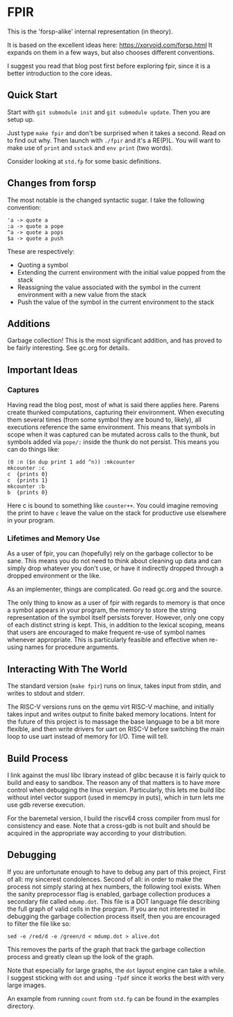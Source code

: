 # FPIR
This is the 'forsp-alike' internal representation (in theory).

It is based on the excellent ideas here: https://xorvoid.com/forsp.html
It expands on them in a few ways, but also chooses different conventions.

I suggest you read that blog post first before exploring fpir, since
it is a better introduction to the core ideas.

## Quick Start
Start with `git submodule init` and `git submodule update`. Then you
are setup up.

Just type `make fpir` and don't be surprised when it takes a
second. Read on to find out why. Then launch with `./fpir` and it's a
RE(P)L. You will want to make use of `print` and `sstack` and `env
print` (two words).

Consider looking at `std.fp` for some basic definitions.

## Changes from forsp
The most notable is the changed syntactic sugar. I take the following
convention:

```
'a -> quote a
:a -> quote a pope
^a -> quote a pops
$a -> quote a push
```

These are respectively:
- Quoting a symbol
- Extending the current environment with the initial value popped from
  the stack
- Reassigning the value associated with the symbol in the current
  environment with a new value from the stack
- Push the value of the symbol in the current environment to the stack

## Additions
Garbage collection! This is the most significant addition, and has
proved to be fairly interesting. See gc.org for details.

## Important Ideas
### Captures
Having read the blog post, most of what is said there applies
here. Parens create thunked computations, capturing their
environment. When executing them several times (from some symbol they
are bound to, likely), all executions reference the same
environment. This means that symbols in scope when it was captured can
be mutated across calls to the thunk, but symbols added via `pope/:`
inside the thunk do not persist. This means you can do things like:

```
(0 :n ($n dup print 1 add ^n)) :mkcounter
mkcounter :c
c  {prints 0}
c  {prints 1}
mkcounter :b
b  {prints 0}
```

Here c is bound to something like `counter++`. You could imagine
removing the print to have `c` leave the value on the stack for
productive use elsewhere in your program.

### Lifetimes and Memory Use
As a user of fpir, you can (hopefully) rely on the garbage collector
to be sane. This means you do not need to think about cleaning up data
and can simply drop whatever you don't use, or have it indirectly
dropped through a dropped environment or the like.

As an implementer, things are complicated. Go read gc.org and the source.

The only thing to know as a user of fpir with regards to memory is
that once a symbol appears in your program, the memory to store the
string representation of the symbol itself persists forever. However,
only one copy of each distinct string is kept. This, in addition to
the lexical scoping, means that users are encouraged to make frequent
re-use of symbol names whenever appropriate. This is particularly
feasible and effective when re-using names for procedure arguments.

## Interacting With The World
The standard version (`make fpir`) runs on linux, takes input from
stdin, and writes to stdout and stderr.

The RISC-V versions runs on the qemu virt RISC-V machine, and
initially takes input and writes output to finite baked memory
locations. Intent for the future of this project is to massage the
base language to be a bit more flexible, and then write drivers for
uart on RISC-V before switching the main loop to use uart instead of
memory for I/O. Time will tell.

## Build Process
I link against the musl libc library instead of glibc because it is
fairly quick to build and easy to sandbox. The reason any of that
matters is to have more control when debugging the linux
version. Particularly, this lets me build libc without intel vector
support (used in memcpy in puts), which in turn lets me use gdb
reverse execution.

For the baremetal version, I build the riscv64 cross compiler from
musl for consistency and ease. Note that a cross-gdb is not built and
should be acquired in the appropriate way according to your
distribution.

## Debugging
If you are unfortunate enough to have to debug any part of this
project, First of all: my sincerest condolences. Second of all: in
order to make the process not simply staring at hex numbers, the
following tool exists. When the sanity preprocessor flag is enabled,
garbage collection produces a secondary file called `mdump.dot`. This
file is a DOT language file describing the full graph of valid cells
in the program. If you are not interested in debugging the garbage
collection process itself, then you are encouraged to filter the file
like so:

```
sed -e /red/d -e /green/d < mdump.dot > alive.dot
```

This removes the parts of the graph that track the garbage collection
process and greatly clean up the look of the graph.

Note that especially for large graphs, the `dot` layout engine can
take a while. I suggest sticking with `dot` and using `-Tpdf` since it
works the best with very large images.

An example from running `count` from `std.fp` can be found in the
examples directory.

